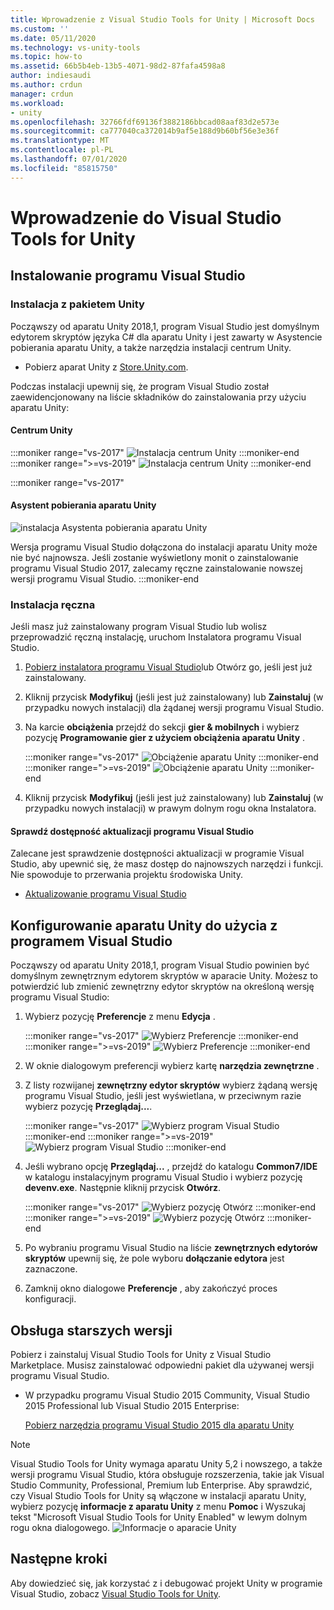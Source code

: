 ```yaml
---
title: Wprowadzenie z Visual Studio Tools for Unity | Microsoft Docs
ms.custom: ''
ms.date: 05/11/2020
ms.technology: vs-unity-tools
ms.topic: how-to
ms.assetid: 66b5b4eb-13b5-4071-98d2-87fafa4598a8
author: indiesaudi
ms.author: crdun
manager: crdun
ms.workload:
- unity
ms.openlocfilehash: 32766fdf69136f3882186bbcad08aaf83d2e573e
ms.sourcegitcommit: ca777040ca372014b9af5e188d9b60bf56e3e36f
ms.translationtype: MT
ms.contentlocale: pl-PL
ms.lasthandoff: 07/01/2020
ms.locfileid: "85815750"
---
```

# <a name="get-started-with-visual-studio-tools-for-unity"></a>Wprowadzenie do Visual Studio Tools for Unity

## <a name="install-visual-studio"></a>Instalowanie programu Visual Studio

### <a name="unity-bundled-installation"></a>Instalacja z pakietem Unity

Począwszy od aparatu Unity 2018,1, program Visual Studio jest domyślnym edytorem skryptów języka C# dla aparatu Unity i jest zawarty w Asystencie pobierania aparatu Unity, a także narzędzia instalacji centrum Unity.

- Pobierz aparat Unity z [Store.Unity.com](https://store.unity.com/).

Podczas instalacji upewnij się, że program Visual Studio został zaewidencjonowany na liście składników do zainstalowania przy użyciu aparatu Unity:

#### <a name="unity-hub"></a>Centrum Unity

:::moniker range="vs-2017"
![Instalacja centrum Unity](media/vs-2017/vstu-unity-hub.png)
:::moniker-end
:::moniker range=">=vs-2019"
![Instalacja centrum Unity](media/vs-2019/vstu-unity-hub.png)
:::moniker-end

:::moniker range="vs-2017"

#### <a name="unity-download-assistant"></a>Asystent pobierania aparatu Unity

![instalacja Asystenta pobierania aparatu Unity](media/vs-2017/vstu-download-assistant.png)

Wersja programu Visual Studio dołączona do instalacji aparatu Unity może nie być najnowsza. Jeśli zostanie wyświetlony monit o zainstalowanie programu Visual Studio 2017, zalecamy ręczne zainstalowanie nowszej wersji programu Visual Studio.
:::moniker-end

### <a name="manual-installation"></a>Instalacja ręczna

Jeśli masz już zainstalowany program Visual Studio lub wolisz przeprowadzić ręczną instalację, uruchom Instalatora programu Visual Studio.

1. [Pobierz instalatora programu Visual Studio](../install/install-visual-studio.md)lub Otwórz go, jeśli jest już zainstalowany.

1. Kliknij przycisk **Modyfikuj** (jeśli jest już zainstalowany) lub **Zainstaluj** (w przypadku nowych instalacji) dla żądanej wersji programu Visual Studio.

1. Na karcie **obciążenia** przejdź do sekcji **gier & mobilnych** i wybierz pozycję **Programowanie gier z użyciem obciążenia aparatu Unity** .

   :::moniker range="vs-2017"
   ![Obciążenie aparatu Unity](media/vs-2017/vstu-unity-workload.png)
   :::moniker-end
   :::moniker range=">=vs-2019"
   ![Obciążenie aparatu Unity](media/vs-2019/vstu-unity-workload.png)
   :::moniker-end

1. Kliknij przycisk **Modyfikuj** (jeśli jest już zainstalowany) lub **Zainstaluj** (w przypadku nowych instalacji) w prawym dolnym rogu okna Instalatora.


#### <a name="check-for-updates-to-visual-studio"></a>Sprawdź dostępność aktualizacji programu Visual Studio

Zalecane jest sprawdzenie dostępności aktualizacji w programie Visual Studio, aby upewnić się, że masz dostęp do najnowszych narzędzi i funkcji. Nie spowoduje to przerwania projektu środowiska Unity.

- [Aktualizowanie programu Visual Studio](../install/update-visual-studio.md)


## <a name="configure-unity-for-use-with-visual-studio"></a>Konfigurowanie aparatu Unity do użycia z programem Visual Studio

Począwszy od aparatu Unity 2018,1, program Visual Studio powinien być domyślnym zewnętrznym edytorem skryptów w aparacie Unity. Możesz to potwierdzić lub zmienić zewnętrzny edytor skryptów na określoną wersję programu Visual Studio:

1. Wybierz pozycję **Preferencje** z menu **Edycja** .

   :::moniker range="vs-2017"
   ![Wybierz Preferencje](media/vs-2017/vstu-unity-preferences.png)
   :::moniker-end
   :::moniker range=">=vs-2019"
   ![Wybierz Preferencje](media/vs-2019/vstu-unity-preferences.png)
   :::moniker-end

2. W oknie dialogowym preferencji wybierz kartę **narzędzia zewnętrzne** .

3. Z listy rozwijanej **zewnętrzny edytor skryptów** wybierz żądaną wersję programu Visual Studio, jeśli jest wyświetlana, w przeciwnym razie wybierz pozycję **Przeglądaj...**.

   :::moniker range="vs-2017"
   ![Wybierz program Visual Studio](media/vs-2017/vstu-unity-external-tools.png)
   :::moniker-end
   :::moniker range=">=vs-2019"
   ![Wybierz program Visual Studio](media/vs-2019/vstu-unity-external-tools.png)
   :::moniker-end


4. Jeśli wybrano opcję **Przeglądaj...** , przejdź do katalogu **Common7/IDE** w katalogu instalacyjnym programu Visual Studio i wybierz pozycję **devenv.exe**. Następnie kliknij przycisk **Otwórz**.

   :::moniker range="vs-2017"
   ![Wybierz pozycję Otwórz](media/vs-2017/vstu-browse-for-application.png)
   :::moniker-end
   :::moniker range=">=vs-2019"
   ![Wybierz pozycję Otwórz](media/vs-2019/vstu-browse-for-application.png)
   :::moniker-end

5. Po wybraniu programu Visual Studio na liście **zewnętrznych edytorów skryptów** upewnij się, że pole wyboru **dołączanie edytora** jest zaznaczone.

6. Zamknij okno dialogowe **Preferencje** , aby zakończyć proces konfiguracji.

## <a name="support-for-older-versions"></a>Obsługa starszych wersji

Pobierz i zainstaluj Visual Studio Tools for Unity z Visual Studio Marketplace. Musisz zainstalować odpowiedni pakiet dla używanej wersji programu Visual Studio.

- W przypadku programu Visual Studio 2015 Community, Visual Studio 2015 Professional lub Visual Studio 2015 Enterprise:

   [Pobierz narzędzia programu Visual Studio 2015 dla aparatu Unity](https://marketplace.visualstudio.com/items?itemName=SebastienLebreton.VisualStudio2015ToolsforUnity)

> [!NOTE]
> Visual Studio Tools for Unity wymaga aparatu Unity 5,2 i nowszego, a także wersji programu Visual Studio, która obsługuje rozszerzenia, takie jak Visual Studio Community, Professional, Premium lub Enterprise. Aby sprawdzić, czy Visual Studio Tools for Unity są włączone w instalacji aparatu Unity, wybierz pozycję **informacje z aparatu Unity** z menu **Pomoc** i Wyszukaj tekst "Microsoft Visual Studio Tools for Unity Enabled" w lewym dolnym rogu okna dialogowego.
> ![Informacje o aparacie Unity](media/vs-2019/vstu-about-unity.png)


## <a name="next-steps"></a>Następne kroki

 Aby dowiedzieć się, jak korzystać z i debugować projekt Unity w programie Visual Studio, zobacz [Visual Studio Tools for Unity](../cross-platform/using-visual-studio-tools-for-unity.md).
